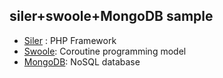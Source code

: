 ## siler+swoole+MongoDB sample

- [Siler](https://siler.leocavalcante.dev/) : PHP Framework
- [Swoole](https://openswoole.com/): Coroutine programming model
- [MongoDB](https://www.mongodb.com/): NoSQL database
